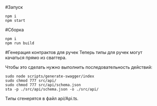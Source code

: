 #Запуск
```shell
npm i
npm start
```

#Сборка
```shell
npm i
npm run build
```

#Генерация контрактов для ручек
Теперь типы для ручек могут качаться прямо из сваггера.

Чтобы это сделать нужно выполнить последовательность действий:

```shell
sudo node scripts/generate-swagger/index
sudo chmod 777 src/api/
sudo chmod 777 src/api/schema.json
sta -p ./src/api/schema.json -o ./src/api/
```

Типы сгенерятся в файл api/Api.ts.